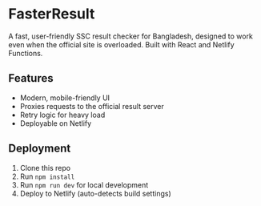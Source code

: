 # FasterResult

A fast, user-friendly SSC result checker for Bangladesh, designed to work even when the official site is overloaded. Built with React and Netlify Functions.

## Features
- Modern, mobile-friendly UI
- Proxies requests to the official result server
- Retry logic for heavy load
- Deployable on Netlify

## Deployment
1. Clone this repo
2. Run `npm install`
3. Run `npm run dev` for local development
4. Deploy to Netlify (auto-detects build settings) 